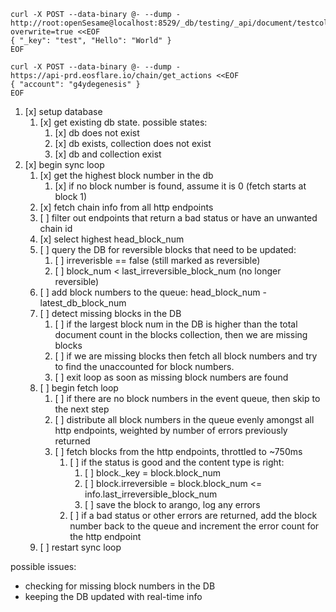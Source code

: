 ```
curl -X POST --data-binary @- --dump - http://root:openSesame@localhost:8529/_db/testing/_api/document/testcollection?overwrite=true <<EOF
{ "_key": "test", "Hello": "World" }
EOF
```

```
curl -X POST --data-binary @- --dump -
https://api-prd.eosflare.io/chain/get_actions <<EOF
{ "account": "g4ydegenesis" }
EOF
```

1.  [x] setup database
    1.  [x] get existing db state. possible states:
        1.  [x] db does not exist
        2.  [x] db exists, collection does not exist
        3.  [x] db and collection exist
2.  [x] begin sync loop
    1.  [x] get the highest block number in the db
        1.  [x] if no block number is found, assume it is 0 (fetch starts at block 1)
    2.  [x] fetch chain info from all http endpoints
    3.  [ ] filter out endpoints that return a bad status or have an unwanted chain id
    4.  [x] select highest head_block_num
    5.  [ ] query the DB for reversible blocks that need to be updated:
        1.  [ ] irreverisble == false (still marked as reversible)
        2.  [ ] block_num < last_irreversible_block_num (no longer reversible)
    6.  [ ] add block numbers to the queue: head_block_num - latest_db_block_num
    7.  [ ] detect missing blocks in the DB
        1.  [ ] if the largest block num in the DB is higher than the total document count in the blocks collection, then we are missing blocks
        2.  [ ] if we are missing blocks then fetch all block numbers and try to find the unaccounted for block numbers.
        3.  [ ] exit loop as soon as missing block numbers are found
    8.  [ ] begin fetch loop
        1.  [ ] if there are no block numbers in the event queue, then skip to the next step
        2.  [ ] distribute all block numbers in the queue evenly amongst all http endpoints, weighted by number of errors previously returned
        3.  [ ] fetch blocks from the http endpoints, throttled to ~750ms
            1.  [ ] if the status is good and the content type is right:
                1.  [ ] block.\_key = block.block_num
                2.  [ ] block.irreversible = block.block_num <= info.last_irreversible_block_num
                3.  [ ] save the block to arango, log any errors
            2.  [ ] if a bad status or other errors are returned, add the block number back to the queue and increment the error count for the http endpoint
    9.  [ ] restart sync loop

possible issues:

- checking for missing block numbers in the DB
- keeping the DB updated with real-time info
